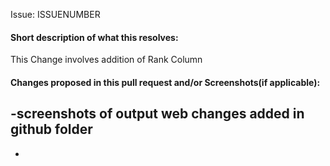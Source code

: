 Issue: ISSUENUMBER


#### Short description of what this resolves:
This Change involves addition of Rank Column


#### Changes proposed in this pull request and/or Screenshots(if applicable):

-screenshots of output web changes added in github folder
-
-